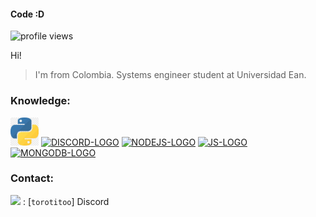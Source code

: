 #### Code :D 
![profile views](https://komarev.com/ghpvc/?username=Code126)

Hi!
> I'm from Colombia.
> Systems engineer student at Universidad Ean. 


### Knowledge:

[<img src="./assets/python-logo1.webp" alt="PYTHON-LOGO" height="45" wight="45" />](https://python.org/)
[<img src="./assets/DLogo.png" alt="DISCORD-LOGO" height="45" wight="45" />](https://discord.com/)
[<img src="./assets/NodeJS.png" alt="NODEJS-LOGO" height="45" wight="45" />](https://nodejs.org/)
[<img src="./assets/JavaScript.jpg" alt="JS-LOGO" height="45" wight="45" />](https://www.javascript.com/)
[<img src="./assets/MongoDB.png" alt="MONGODB-LOGO" height="45" wight="45" />](https://www.mongodb.com/)

### Contact:
<img src="https://raw.githubusercontent.com/vladfrangu/vladfrangu/master/assets/logo-discord.png"> : [`torotitoo`] Discord



